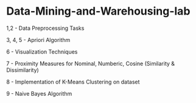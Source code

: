 # Data-Mining-and-Warehousing-lab

1,2 - Data Preprocessing Tasks

3, 4, 5 - Apriori Algorithm

6 - Visualization Techniques

7 - Proximity Measures for Nominal, Numberic, Cosine (Similarity & Dissimilarity)

8 - Implementation of K-Means Clustering on dataset

9 - Naive Bayes Algorithm
